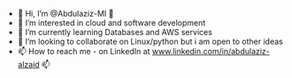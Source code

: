 - 👋 Hi, I’m @Abdulaziz-MI 👋
- 👀 I’m interested in cloud and software development 
- 🌱 I’m currently learning Databases and AWS services 
- 💞️ I’m looking to collaborate on Linux/python but i am open to other ideas
- 📫 How to reach me - on LinkedIn at www.linkedin.com/in/abdulaziz-alzaid 📫

<!---
Abdulaziz-MI/Abdulaziz-MI is a ✨ special ✨ repository because its `README.md` (this file) appears on your GitHub profile.
You can click the Preview link to take a look at your changes.
--->
